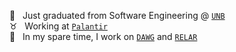 🎒 &nbsp; Just graduated from Software Engineering @ [`UNB`](http://unb.ca/)  
♉ &nbsp; Working at [`Palantir`](https://www.palantir.com)  
🎹 &nbsp; In my spare time, I work on [`DAWG`](https://dawg.dev) and [`RELAR`](https://relar.app/)  

<!--
✨ Check out my [website](https://jacobsmith.me/) ✨
**jsmith/jsmith** is a ✨ _special_ ✨ repository because its `README.md` (this file) appears on your GitHub profile.

Here are some ideas to get you started:

- 🔭 I’m currently working on ...
- 🌱 I’m currently learning ...
- 👯 I’m looking to collaborate on ...
- 🤔 I’m looking for help with ...
- 💬 Ask me about ...
- 📫 How to reach me: ...
- 😄 Pronouns: ...
- ⚡ Fun fact: ...
-->
